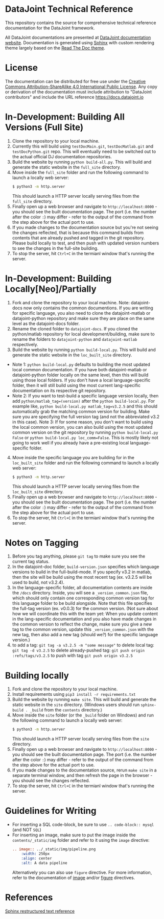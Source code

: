 # DataJoint Technical Reference
This repository contains the source for comprehensive technical reference documentation for the DataJoint framework. 

All DataJoint documentations are presented at [DataJoint documentation website](http://docs.datajoint.io/).
Documentation is generated using [Sphinx](http://www.sphinx-doc.org/en/stable/) with custom rendering theme 
largely based on the [Read The Doc theme](https://github.com/rtfd/sphinx_rtd_theme).

# License
The documentation can be distributed for free use under the [Creative Commons Attribution-ShareAlike 4.0 International Public License](https://creativecommons.org/licenses/by-sa/4.0/).  Any copy or derivation of the documentation must include attribution to "DataJoint contributors" and include the URL reference https://docs.datajoint.io


# In-Development: Building All Versions (Full Site)
1. Clone the repository to your local machine.
2. Currently this will build using `testDocMain.git`, `testDocMatlab.git` and `testDocPython.git` repo. This will eventually need to be switched out to the actual official DJ documentation repositories. 
3. Build the website by running `python build-all.py`. This will build and generate the static website in the `full_site` directory. 
4. Move inside the `full_site` folder and run the following command to launch a locally web server:
    ```bash
    $ python3 -m http.server
    ```
    This should launch a HTTP server locally serving files from the `full_site` directory.
5. Finally open up a web browser and navigate to `http://localhost:8000` - you should see the built documentation page. The port (i.e. the number after the color `:`) may differ - refer to the output of the command from the step above for the actual port to use.
6. If you made changes to the documentation source but you're not seeing the changes reflected, that is because this command builds from contents that are already pushed and tagged in the git repository. Please build locally to test, and then push with updated version numbers to see the changes in the full-site building.
7. To stop the server, hit `Ctrl+C` in the termianl window that's running the server.

# In-Development: Building Locally[Neo]/Partially 
1. Fork and clone the repository to your local machine. Note: datajoint-docs now only contains the common documentions. If you are writing for specific language, you also need to clone the datajoint-matlab or datajoint-python repository and make sure they are place on the same level as the datajoint-docs folder.
2. Rename the cloned folder to `datajoint-docs`. If you cloned the python/matlab repository for local development/building, make sure to rename the folders to `datajoint-python` and `datajoint-matlab` respectively.
3. Build the website by running `python build-local.py`. This will build and generate the static website in the `loc_built_site` directory. 

- Note 1: `python build-local.py` defaults to building the most updated local common documentation. If you have both datajoint-matlab or datajoint-python folder locally on the same level, then this will build using those local folders. If you don't have a local language-specific folder, then it will still build using the most current lang-specific documentation on its respective git repository.
- Note 2: If you want to test-build a specific language version locally, then add `python/matlab_tag=(version)` after the `python build-local.py`. For example like, `python build-local.py matlab_tag=v3.2.5` and this should automatically grab the matching common version for building. Make sure you are specifying the full version tag (and not the abbreviated v3.2 in this case).
Note 3: If for some reason, you don't want to build using the local common version, you can also build using the most updated common version on the git repository by running `python build-local.py False` or `python build-local.py loc_comm=False`. This is mostly likely not going to work well if you already have a pre-existing local language-specific folder. 
4. Move inside the specific language you are building for in the `loc_built_site` folder and run the following command to launch a locally web server:
    ```bash
    $ python3 -m http.server
    ```
    This should launch a HTTP server locally serving files from the `loc_built_site` directory.
5. Finally open up a web browser and navigate to `http://localhost:8000` - you should see the built documentation page. The port (i.e. the number after the color `:`) may differ - refer to the output of the command from the step above for the actual port to use.
6. To stop the server, hit `Ctrl+C` in the termianl window that's running the server.

# Notes on Tagging
1. Before you tag anything, please `git tag` to make sure you see the current tag status.
2. In the datajoint-doc folder, `build-version.json` specifies which language versions to build in the full-build-mode. If you specify v3.2 in matlab, then the site will be build using the most recent tag (ex. v3.2.5 will be used to build, not v3.2.4). 
3. In the language-specific folder, all documentation contents are inside the `/docs` directory. Inside, you will see a `_version_common.json` file, which should only contain one corresponding common version tag for this language folder to be build alongside. Note that this file specifies the full-tag version (ex. v0.0.3) for the common version.
(Not sure about how we will coordinate this with the team yet: When you update content in the lang-specific documentation and you also have made changes in the common version to reflect the change, make sure you give a new tag to the common version, update this `_version_common.json` with the new tag, then also add a new tag (should we?) for the specific language version.)
4. to add a tag: `git tag -a v3.2.5 -m "some message"`
   to delete local tag: `git tag -d v3.2.5`
   to delete already-pushed tag: `git push origin :refs/tags/v3.2.5`
   to push with tag `git push origin v3.2.5`


# Building locally
1. Fork and clone the repository to your local machine.
2. Install requirements using `pip3 install -r requirements.txt`
3. Build the website by running `make site`. This will build and generate the static website in the `site` directory. (Windows users should run `sphinx-build . _build` from the `contents` directory.)
4. Move inside the `site` folder (or the `_build` folder on Windows) and run the following command to launch a locally web server:
    ```bash
    $ python3 -m http.server
    ```
    This should launch a HTTP server locally serving files from the `site` directory.
5. Finally open up a web browser and navigate to `http://localhost:8000` - you should see the built documentation page. The port (i.e. the number after the color `:`) may differ - refer to the output of the command from the step above for the actual port to use.
6. If you made changes to the documentation source, rerun `make site` in a separate terminal window, and then refresh the page in the browser - you should see the changes reflected.
7. To stop the server, hit `Ctrl+C` in the termianl window that's running the server.

# Guidelines for Writing
- For inserting a SQL code-block, be sure to use `.. code-block:: mysql` (and NOT `SQL`)
- For inserting an image, make sure to put the image inside the `contents/_static/img` folder and refer to it using the `image` directive:
    ```rst
    .. image:: ../_static/img/pipeline.png
        :width: 250px
        :align: center
        :alt: A data pipeline
    ```
    Alternatively you can also use `figure` directive. For more information, refer to the documentation of [image](http://docutils.sourceforge.net/docs/ref/rst/directives.html#image) and/or [figure](http://docutils.sourceforge.net/docs/ref/rst/directives.html#figure) directives.

# References
[Sphinx restructured text reference](http://www.sphinx-doc.org/en/master/usage/restructuredtext/)
